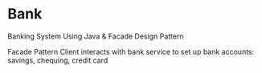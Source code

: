 # Bank
Banking System Using Java &amp; Facade Design Pattern

Facade Pattern 
Client interacts with bank service to set up bank accounts: savings, chequing, credit card
